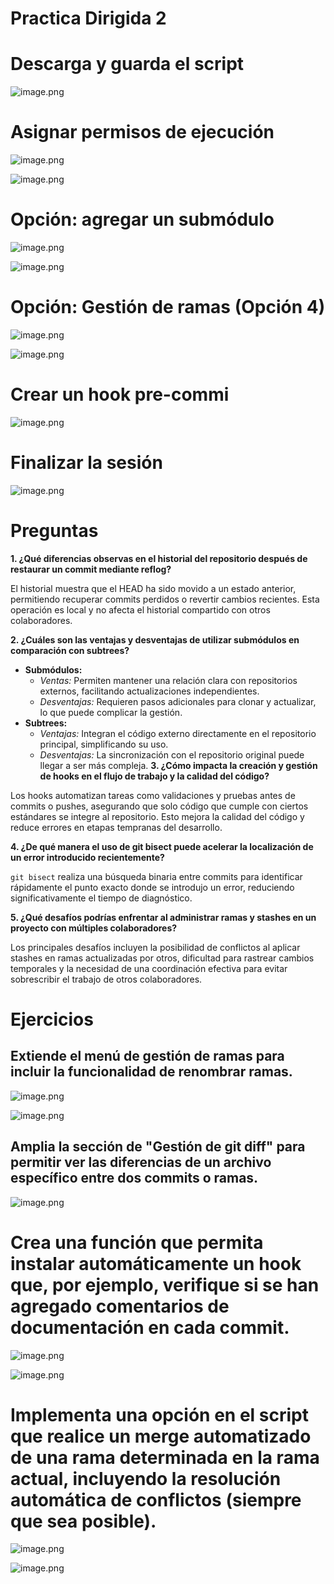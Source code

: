 # Practica Dirigida 2

# **Descarga y guarda el script**

![image.png](image.png)

# **Asignar permisos de ejecución**

![image.png](imagen/image%201.png)

![image.png](imagen/image%202.png)

# **Opción: agregar un submódulo**

![image.png](imagen/image%203.png)

![image.png](imagen/image%204.png)

# **Opción: Gestión de ramas (Opción 4)**

![image.png](imagen/image%205.png)

![image.png](imagen/image%206.png)

# Crear un hook pre-commi

![image.png](imagen/image%207.png)

# **Finalizar la sesión**

![image.png](imagen/image%208.png)

# Preguntas

**1. ¿Qué diferencias observas en el historial del repositorio después de restaurar un commit mediante reflog?**

El historial muestra que el HEAD ha sido movido a un estado anterior, permitiendo recuperar commits perdidos o revertir cambios recientes. Esta operación es local y no afecta el historial compartido con otros colaboradores.

**2. ¿Cuáles son las ventajas y desventajas de utilizar submódulos en comparación con subtrees?**

- **Submódulos:**
    - *Ventas:* Permiten mantener una relación clara con repositorios externos, facilitando actualizaciones independientes.
    - *Desventajas:* Requieren pasos adicionales para clonar y actualizar, lo que puede complicar la gestión.
- **Subtrees:**
    - *Ventajas:* Integran el código externo directamente en el repositorio principal, simplificando su uso.
    - *Desventajas:* La sincronización con el repositorio original puede llegar a  ser más compleja.
**3. ¿Cómo impacta la creación y gestión de hooks en el flujo de trabajo y la calidad del código?**

Los hooks automatizan tareas como validaciones y pruebas antes de commits o pushes, asegurando que solo código que cumple con ciertos estándares se integre al repositorio. Esto mejora la calidad del código y reduce errores en etapas tempranas del desarrollo.

**4. ¿De qué manera el uso de git bisect puede acelerar la localización de un error introducido recientemente?**

`git bisect` realiza una búsqueda binaria entre commits para identificar rápidamente el punto exacto donde se introdujo un error, reduciendo significativamente el tiempo de diagnóstico.

**5. ¿Qué desafíos podrías enfrentar al administrar ramas y stashes en un proyecto con múltiples colaboradores?**

Los principales desafíos incluyen la posibilidad de conflictos al aplicar stashes en ramas actualizadas por otros, dificultad para rastrear cambios temporales y la necesidad de una coordinación efectiva para evitar sobrescribir el trabajo de otros colaboradores.


# **Ejercicios**

## Extiende el menú de gestión de ramas para incluir la funcionalidad de renombrar ramas.

![image.png](imagen/image%209.png)

![image.png](imagen/image%2010.png)

## Amplia la sección de "Gestión de git diff" para permitir ver las diferencias de un archivo específico entre dos commits o ramas.

![image.png](imagen/image%2011.png)

# Crea una función que permita instalar automáticamente un hook que, por ejemplo, verifique si se han agregado comentarios de documentación en cada commit.

![image.png](imagen/image%2012.png)

![image.png](imagen/image%2013.png)

# Implementa una opción en el script que realice un merge automatizado de una rama determinada en la rama actual, incluyendo la resolución automática de conflictos (siempre que sea posible).

![image.png](imagen/image%2014.png)

![image.png](imagen/image%2015.png)